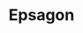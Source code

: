 ---
blog: https://epsagon.com/blog
codehost: https://github.com/https://github.com/epsagon
facebook: https://facebook.com/epsagon
linkedin: https://linkedin.com/company/epsagon
logohandle: epsagon
sort: epsagon
title: Epsagon
twitter: https://x.com/epsagon
website: https://epsagon.com/
youtube: https://youtube.com/channel/UCwrMcHuBdjxavcETIgEcdRw
---